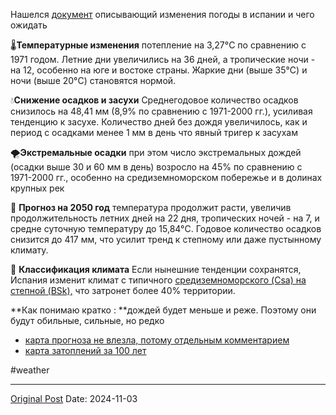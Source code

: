 Нашелся [документ](https://www.upc.edu/ca/sala-de-premsa/pdfs/arellano_roca_zheng_towards_drier_warmer_climate_spain.pdf) описывающий изменения погоды в испании и чего ожидать

🌡**Температурные изменения** потепление на 3,27°C по сравнению с 1971 годом. Летние дни увеличились на 36 дней, а тропические ночи - на 12, особенно на юге и востоке страны. Жаркие дни (выше 35°C) и ночи (выше 20°C) становятся нормой.

💧**Снижение осадков и засухи** Среднегодовое количество осадков снизилось на 48,41 мм (8,9% по сравнению с 1971-2000 гг.), усиливая тенденцию к засухе. Количество дней без дождя увеличилось, как и период с осадками менее 1 мм в день что явный тригер к засухам

🌪**Экстремальные осадки** при этом число экстремальных дождей (осадки выше 30 и 60 мм в день) возросло на 45% по сравнению с 1971-2000 гг., особенно на средиземноморском побережье и в долинах крупных рек

🔭 **Прогноз на 2050 год** температура продолжит расти, увеличив продолжительность летних дней на 22 дня, тропических ночей - на 7, и средне суточную температуру до 15,84°C. Годовое количество осадков снизится до 417 мм, что усилит тренд к степному или даже пустынному климату.

📝 **Классификация климата** Если нынешние тенденции сохранятся, Испания изменит климат с типичного [средиземноморского (Csa) на степной (BSk),](https://en.wikipedia.org/wiki/K%C3%B6ppen_climate_classification) что затронет более 40% территории.

**Как понимаю кратко : **дождей будет меньше и реже. Поэтому они будут обильные, сильные, но редко 

- [карта прогноза не влезла, потому отдельным комментарием ](https://t.me/lev2tarragona_discuss/10151)
- [карта затоплений за 100 лет](https://www.eldiario.es/sociedad/mapa-viviendas-zona-inundable-riesgo-inundacion-riadas-calle-calle_1_10485917.html)

#weather

---
[Original Post](https://t.me/lev2tarragona/2769)
Date: 2024-11-03
